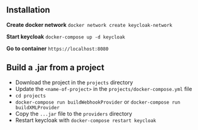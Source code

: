 Installation
------------

**Create docker network**
``docker network create keycloak-network``

**Start keycloak**
``docker-compose up -d keycloak``

**Go to container**
``https://localhost:8080``


Build a .jar from a project
---------------------------

- Download the project in the `projects` directory
- Update the `<name-of-project>` in the `projects/docker-compose.yml` file
- `cd projects`
- `docker-compose run buildWebhookProvider` or `docker-compose run buildXMLProvider`
- Copy the `...jar` file to the `providers` directory
- Restart keycloak with `docker-compose restart keycloak`